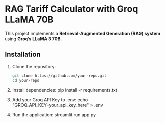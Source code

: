 # RAG Tariff Calculator with Groq LLaMA 70B

This project implements a **Retrieval-Augmented Generation (RAG) system** using **Groq’s LLaMA 3 70B**.

## Installation

1. Clone the repository:
   ```sh
   git clone https://github.com/your-repo.git
   cd your-repo

2. Install dependencies:
pip install -r requirements.txt

3. Add your Groq API Key to .env:
echo "GROQ_API_KEY=your_api_key_here" > .env

4. Run the application:
streamlit run app.py
